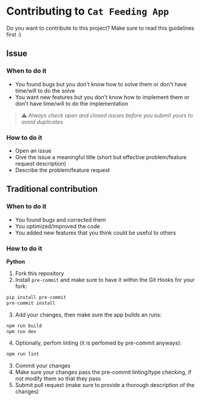 # Contributing to `Cat Feeding App`

Do you want to contribute to this project? Make sure to read this guidelines first :)

## Issue

### When to do it

- You found bugs but you don't know how to solve them or don't have time/will to do the solve
- You want new features but you don't know how to implement them or don't have time/will to do the implementation

> ⚠️ _Always check open and closed issues before you submit yours to avoid duplicates_

### How to do it

- Open an issue
- Give the issue a meaningful title (short but effective problem/feature request description)
- Describe the problem/feature request

## Traditional contribution

### When to do it

- You found bugs and corrected them
- You optimized/improved the code
- You added new features that you think could be useful to others

### How to do it

**Python**

1. Fork this repository
2. Install `pre-commit` and make sure to have it within the Git Hooks for your fork:

```bash
pip install pre-commit
pre-commit install
```

3. Add your changes, then make sure the app builds an runs:

```bash
npm run build
npm run dev
```

4. Optionally, perfom linting (it is perfomed by pre-commit anyways):

```bash
npm run lint
```

3. Commit your changes
4. Make sure your changes pass the pre-commit linting/type checking, if not modify them so that they pass
5. Submit pull request (make sure to provide a thorough description of the changes)
